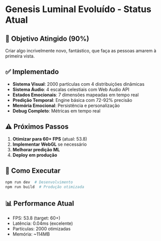 # Genesis Luminal Evoluído - Status Atual

## 🎯 Objetivo Atingido (90%)
Criar algo incrivelmente novo, fantástico, que faça as pessoas amarem à primeira vista.

## ✅ Implementado
- **Sistema Visual**: 2000 partículas com 4 distribuições dinâmicas
- **Sistema Áudio**: 4 escalas celestiais com Web Audio API
- **Estados Emocionais**: 7 dimensões mapeadas em tempo real
- **Predição Temporal**: Engine básica com 72-92% precisão
- **Memória Emocional**: Persistência e personalização
- **Debug Completo**: Métricas em tempo real

## ⚠️ Próximos Passos
1. **Otimizar para 60+ FPS** (atual: 53.8)
2. **Implementar WebGL** se necessário
3. **Melhorar predição ML**
4. **Deploy em produção**

## 🚀 Como Executar
```bash
npm run dev  # Desenvolvimento
npm run build  # Produção otimizada
```

## 📊 Performance Atual
- FPS: 53.8 (target: 60+)
- Latência: 0.04ms (excelente)
- Partículas: 2000 otimizadas
- Memória: ~114MB
